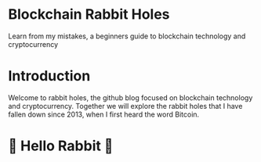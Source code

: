 # Blockchain Rabbit Holes
Learn from my mistakes, a beginners guide to blockchain technology and cryptocurrency

<h1>Introduction</h1>

<body> Welcome to rabbit holes, the github blog focused on blockchain technology and cryptocurrency. Together we will explore the rabbit holes that I have fallen down since 2013, when I first heard the word Bitcoin. </body>

<h1> &#x1F407; Hello Rabbit &#x1F407; </h1> 

